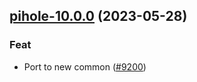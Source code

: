 

## [pihole-10.0.0](https://github.com/truecharts/charts/compare/pihole-9.0.0...pihole-10.0.0) (2023-05-28)

### Feat

- Port to new common ([#9200](https://github.com/truecharts/charts/issues/9200))
  
  